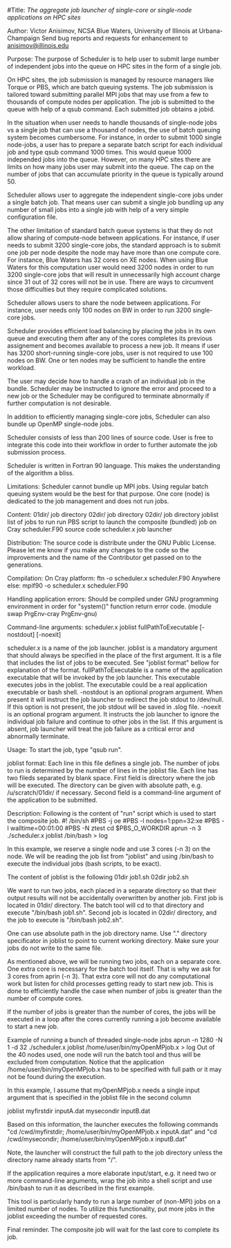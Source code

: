 #Title: *The aggregate job launcher of single-core or single-node applications on HPC sites*

Author: Victor Anisimov, NCSA Blue Waters, University of Illinois at Urbana-Champaign
Send bug reports and requests for enhancement to anisimov@illinois.edu

Purpose:
The purpose of Scheduler is to help user to submit large number of independent jobs into the queue on HPC sites in the form of a single job. 

On HPC sites, the job submission is managed by resource managers like Torque or PBS, which are batch queuing systems. The job submission is tailored toward submitting parallel MPI jobs that may use from a few to thousands of compute nodes per application. The job is submitted to the queue with help of a qsub command. Each submitted job obtains a jobid.

In the situation when user needs to handle thousands of single-node jobs vs a single job that can use a thousand of nodes, the use of batch queuing system becomes cumbersome. For instance, in order to submit 1000 single node-jobs, a user has to prepare a separate batch script for each individual job and type qsub command 1000 times. This would queue 1000 independed jobs into the queue. However, on many HPC sites there are limits on how many jobs user may submit into the queue. The cap on the number of jobs that can accumulate priority in the queue is typically around 50.

Scheduler allows user to aggregate the independent single-core jobs under a single batch job. That means user can submit a single job bundling up any number of small jobs into a single job with help of a very simple configuration file.

The other limitation of standard batch queue systems is that they do not allow sharing of compute-node between applications. For instance, if user needs to submit 3200 single-core jobs, the standard approach is to submit one job per node despite the node may have more than one compute core. For instance, Blue Waters has 32 cores on XE nodes. When using Blue Waters for this computation user would need 3200 nodes in order to run 3200 single-core jobs that will result in unnecessarily high account charge since 31 out of 32 cores will not be in use. There are ways to circumvent those difficulties but they require complicated solutions.

Scheduler allows users to share the node between applications. For instance, user needs only 100 nodes on BW in order to run 3200 single-core jobs.

Scheduler provides efficient load balancing by placing the jobs in its own queue and executing them after any of the cores completes its previous assignement and becomes available to process a new job. It means if user has 3200 short-running single-core jobs, user is not required to use 100 nodes on BW. One or ten nodes may be sufficient to handle the entire workload.

The user may decide how to handle a crash of an individual job in the bundle. Scheduler may be instructed to ignore the error and proceed to a new job or the Scheduler may be configured to terminate abnormally if further computation is not desirable.

In addition to efficiently managing single-core jobs, Scheduler can also bundle up OpenMP single-node jobs.

Scheduler consists of less than 200 lines of source code. User is free to integrate this code into their workflow in order to further automate the job submission process.

Scheduler is written in Fortran 90 language. This makes the understanding of the algorithm a bliss.

Limitations: 
Scheduler cannot bundle up MPI jobs. Using regular batch queuing system would be the best for that purpose.
One core (node) is dedicated to the job management and does not run jobs.

Content:
01dir/           job directory
02dir/           job directory
02dir/           job directory
joblist          list of jobs to run
run              PBS script to launch the composite (bundled) job on Cray
scheduler.F90    source code
scheduler.x      job launcher

Distribution:
The source code is distribute under the GNU Public License. Please let me know if you 
make any changes to the code so the improvements and the name of the Contributor get 
passed on to the generations.

Compilation:
On Cray platform: ftn -o scheduler.x scheduler.F90
Anywhere else: mpif90 -o scheduler.x scheduler.F90

Handling application errors:
Should be compiled under GNU programming environment in order for "system()" function 
return error code. (module swap PrgEnv-cray PrgEnv-gnu)

Command-line arguments:
scheduler.x joblist fullPathToExecutable [-nostdout] [-noexit]

scheduler.x is a name of the job launcher.
joblist is a mandatory argument that should always be specified in the place of the 
   first argument.  It is a file that includes the list of jobs to be executed. See 
   "joblist format" bellow for explanation of the format.
fullPathToExecutable is a name of the application executable that will be invoked 
   by the job launcher.  This executable executes jobs in the joblist. The executable 
   could be a real application executable or bash shell.
-nostdout is an optional program argument. When present it will instruct the job 
   launcher to redirect the job stdout to /dev/null. If this option is not present, 
   the job stdout will be saved in .slog file.
-noexit is an optional program argument. It instructs the job launcher to ignore the 
   individual job failure and continue to other jobs in the list. If this argument 
   is absent, job launcher will treat the job failure as a critical error and 
   abnormally terminate.

Usage:
To start the job, type "qsub run".

joblist format:
Each line in this file defines a single job. The number of jobs to run is determined by 
the number of lines in the joblist file. Each line has two fileds separated by blank space.
First field is directory where the job will be executed. The directory can be given with
absolute path, e.g. /u/scratch/01dir/ if necessary. Second field is a command-line
argument of the application to be submitted.

Description:
Following is the content of "run" script which is used to start the composite job.
#! /bin/sh
#PBS -j oe
#PBS -l nodes=1:ppn=32:xe
#PBS -l walltime=00:01:00
#PBS -N ztest
cd $PBS_O_WORKDIR
aprun -n 3 ./scheduler.x joblist /bin/bash > log

In this example, we reserve a single node and use 3 cores (-n 3) on the node. 
We will be reading the job list from "joblist" and using /bin/bash to execute the 
individual jobs (bash scripts, to be exact).

The content of joblist is the following
01dir job1.sh
02dir job2.sh

We want to run two jobs, each placed in a separate directory so that their output results 
will not be accidentally overwritten by another job. First job is located in 01dir/ 
directory. The batch tool will cd to that directory and execute "/bin/bash job1.sh". 
Second job is located in 02dir/ directory, and the job to execute is "/bin/bash job2.sh".

One can use absolute path in the job directory name. Use "." directory specificator
in joblist to point to current working directory. Make sure your jobs do not write to the 
same file.

As mentioned above, we will be running two jobs, each on a separate core. One extra core 
is necessary for the batch tool itself. That is why we ask for 3 cores from aprin (-n 3).
That extra core will not do any computational work but listen for child processes getting 
ready to start new job. This is done to efficiently handle the case when number of jobs
is greater than the number of compute cores.

If the number of jobs is greater than the number of cores, the jobs will be executed in 
a loop after the cores currently running a job become available to start a new job.

Example of running a bunch of threaded single-node jobs
aprun -n 1280 -N 1 -d 32 ./scheduler.x joblist /home/user/bin/myOpenMPjob.x > log
Out of the 40 nodes used, one node will run the batch tool and thus will be excluded from
computation. Notice that the application /home/user/bin/myOpenMPjob.x has to be specified 
with full path or it may not be found during the execution.

In this example, I assume that myOpenMPjob.x needs a single input argument that is specified 
in the joblist file in the second column

joblist
myfirstdir inputA.dat
mysecondir inputB.dat

Based on this information, the launcher executes the following commands
"cd /cwd/myfirstdir; /home/user/bin/myOpenMPjob.x inputA.dat" and 
"cd /cwd/mysecondir; /home/user/bin/myOpenMPjob.x inputB.dat" 

Note, the launcher will construct the full path to the job directory unless the directory 
name already starts from "/". 

If the application requires a more elaborate input/start, e.g. it need two or more
command-line arguments, wrap the job inito a shell script and use /bin/bash to run it as
described in the first example.

This tool is particularly handy to run a large number of (non-MPI) jobs on a limited 
number of nodes. To utilize this functionality, put more jobs in the joblist exceeding the
number of requested cores.

Final reminder. The composite job will wait for the last core to complete its job. 
